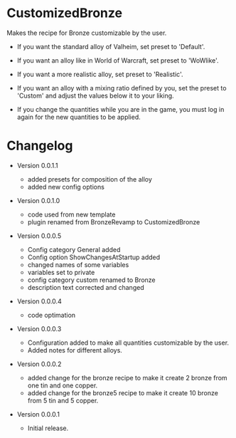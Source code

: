 # CustomizedBronze
Makes the recipe for Bronze customizable by the user.

* If you want the standard alloy of Valheim, set preset to 'Default'.
* If you want an alloy like in World of Warcraft, set preset to 'WoWlike'.
* If you want a more realistic alloy, set preset to 'Realistic'.
* If you want an alloy with a mixing ratio defined by you, set the preset to 'Custom' and adjust the values below it to your liking.

* If you change the quantities while you are in the game, you must log in again for the new quantities to be applied.

# Changelog

* Version 0.0.1.1
    * added presets for composition of the alloy
    * added new config options

* Version 0.0.1.0
    * code used from new template
    * plugin renamed from BronzeRevamp to CustomizedBronze

* Version 0.0.0.5
    * Config category General added
    * Config option ShowChangesAtStartup added
    * changed names of some variables
    * variables set to private
    * config category custom renamed to Bronze
    * description text corrected and changed

* Version 0.0.0.4
    * code optimation

* Version 0.0.0.3
    * Configuration added to make all quantities customizable by the user.
    * Added notes for different alloys.

* Version 0.0.0.2
    * added change for the bronze recipe to make it create 2 bronze from one tin and one copper.
    * added change for the bronze5 recipe to make it create 10 bronze from 5 tin and 5 copper.

* Version 0.0.0.1
    * Initial release.